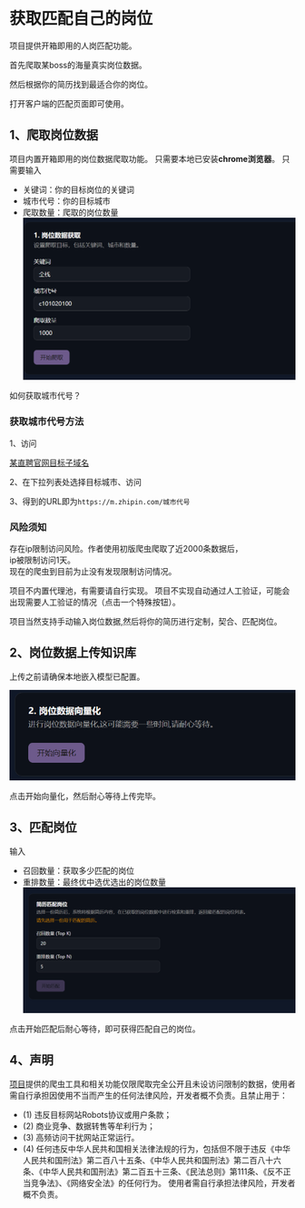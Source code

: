 # 获取匹配自己的岗位

项目提供开箱即用的人岗匹配功能。
<br/>

首先爬取某boss的海量真实岗位数据。
<br/>

然后根据你的简历找到最适合你的岗位。

打开客户端的匹配页面即可使用。

## 1、爬取岗位数据

项目内置开箱即用的岗位数据爬取功能。
只需要本地已安装**chrome浏览器**。
只需要输入

- 关键词：你的目标岗位的关键词
- 城市代号：你的目标城市
- 爬取数量：爬取的岗位数量
  ![1751278046075](<image/教程：(四)获取匹配自己的岗位/1751278046075.png>)

如何获取城市代号？

### 获取城市代号方法

1、访问

[某直聘官网目标子域名](https://m.zhipin.com/c101010100/?query=%E5%89%8D%E7%AB%AF)

2、在下拉列表处选择目标城市、访问

3、得到的URL即为`https://m.zhipin.com/城市代号`

### 风险须知

存在ip限制访问风险。作者使用初版爬虫爬取了近2000条数据后，
<br/>
ip被限制访问1天。
<br/>
现在的爬虫到目前为止没有发现限制访问情况。
<br/>

项目不内置代理池，有需要请自行实现。
项目不实现自动通过人工验证，可能会出现需要人工验证的情况（点击一个特殊按钮）。

项目当然支持手动输入岗位数据,然后将你的简历进行定制，契合、匹配岗位。

## 2、岗位数据上传知识库

上传之前请确保本地嵌入模型已配置。

![1751278235176](<image/教程：(四)获取匹配自己的岗位/1751278235176.png>)

点击开始向量化，然后耐心等待上传完毕。

## 3、匹配岗位

输入

- 召回数量：获取多少匹配的岗位
- 重排数量：最终优中选优选出的岗位数量
  ![1751278415782](<image/教程：(四)获取匹配自己的岗位/1751278415782.png>)

点击开始匹配后耐心等待，即可获得匹配自己的岗位。

## 4、声明

[项目](https://github.com/weicanie/prisma-ai)提供的爬虫工具和相关功能仅限爬取完全公开且未设访问限制的数据，使用者需自行承担因使用不当而产生的任何法律风险，开发者概不负责。且禁止用于：

- (1) 违反目标网站Robots协议或用户条款；
- (2) 商业竞争、数据转售等牟利行为；
- (3) 高频访问干扰网站正常运行。
- (4) 任何违反中华人民共和国相关法律法规的行为，包括但不限于违反《中华人民共和国刑法》第二百八十五条、《中华人民共和国刑法》第二百八十六条、《中华人民共和国刑法》第二百五十三条、《民法总则》第111条、《反不正当竞争法》、《网络安全法》的任何行为。
  使用者需自行承担法律风险，开发者概不负责。
